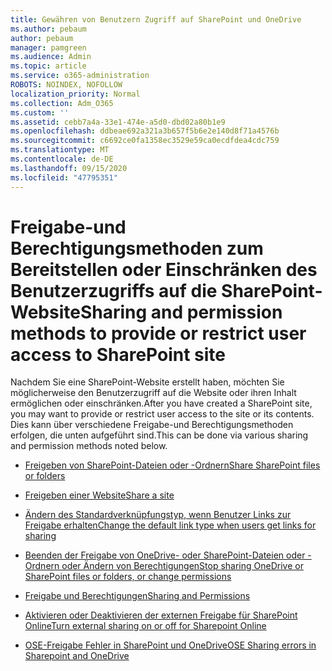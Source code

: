 ```yaml
---
title: Gewähren von Benutzern Zugriff auf SharePoint und OneDrive
ms.author: pebaum
author: pebaum
manager: pamgreen
ms.audience: Admin
ms.topic: article
ms.service: o365-administration
ROBOTS: NOINDEX, NOFOLLOW
localization_priority: Normal
ms.collection: Adm_O365
ms.custom: ''
ms.assetid: cebb7a4a-33e1-474e-a5d0-dbd02a80b1e9
ms.openlocfilehash: ddbeae692a321a3b657f5b6e2e140d8f71a4576b
ms.sourcegitcommit: c6692ce0fa1358ec3529e59ca0ecdfdea4cdc759
ms.translationtype: MT
ms.contentlocale: de-DE
ms.lasthandoff: 09/15/2020
ms.locfileid: "47795351"
---
```

# <a name="sharing-and-permission-methods-to-provide-or-restrict-user-access-to-sharepoint-site"></a><span data-ttu-id="83422-102">Freigabe-und Berechtigungsmethoden zum Bereitstellen oder Einschränken des Benutzerzugriffs auf die SharePoint-Website</span><span class="sxs-lookup"><span data-stu-id="83422-102">Sharing and permission methods to provide or restrict user access to SharePoint site</span></span>

<span data-ttu-id="83422-103">Nachdem Sie eine SharePoint-Website erstellt haben, möchten Sie möglicherweise den Benutzerzugriff auf die Website oder ihren Inhalt ermöglichen oder einschränken.</span><span class="sxs-lookup"><span data-stu-id="83422-103">After you have created a SharePoint site, you may want to provide or restrict user access to the site or its contents.</span></span> <span data-ttu-id="83422-104">Dies kann über verschiedene Freigabe-und Berechtigungsmethoden erfolgen, die unten aufgeführt sind.</span><span class="sxs-lookup"><span data-stu-id="83422-104">This can be done via various sharing and permission methods noted below.</span></span>

- [<span data-ttu-id="83422-105">Freigeben von SharePoint-Dateien oder -Ordnern</span><span class="sxs-lookup"><span data-stu-id="83422-105">Share SharePoint files or folders</span></span>](https://support.office.com/article/share-sharepoint-files-or-folders-1fe37332-0f9a-4719-970e-d2578da4941c)

- [<span data-ttu-id="83422-106">Freigeben einer Website</span><span class="sxs-lookup"><span data-stu-id="83422-106">Share a site</span></span>](https://support.office.com/article/share-a-site-958771a8-d041-4eb8-b51c-afea2eae3658)

- [<span data-ttu-id="83422-107">Ändern des Standardverknüpfungstyp, wenn Benutzer Links zur Freigabe erhalten</span><span class="sxs-lookup"><span data-stu-id="83422-107">Change the default link type when users get links for sharing</span></span>](https://docs.microsoft.com/sharepoint/change-default-sharing-link)

- [<span data-ttu-id="83422-108">Beenden der Freigabe von OneDrive- oder SharePoint-Dateien oder -Ordnern oder Ändern von Berechtigungen</span><span class="sxs-lookup"><span data-stu-id="83422-108">Stop sharing OneDrive or SharePoint files or folders, or change permissions</span></span>](https://support.office.com/article/stop-sharing-onedrive-or-sharepoint-files-or-folders-or-change-permissions-0a36470f-d7fe-40a0-bd74-0ac6c1e13323)

- [<span data-ttu-id="83422-109">Freigabe und Berechtigungen</span><span class="sxs-lookup"><span data-stu-id="83422-109">Sharing and Permissions</span></span>](https://support.office.com/article/Sharing-and-permissions-ac85fbf1-2431-49bf-8690-f1a2b98af65f#ID0EAABAAA=Manage_permissions)

- [<span data-ttu-id="83422-110">Aktivieren oder Deaktivieren der externen Freigabe für SharePoint Online</span><span class="sxs-lookup"><span data-stu-id="83422-110">Turn external sharing on or off for Sharepoint Online</span></span>](https://docs.microsoft.com/sharepoint/turn-external-sharing-on-or-off)

- [<span data-ttu-id="83422-111">OSE-Freigabe Fehler in SharePoint und OneDrive</span><span class="sxs-lookup"><span data-stu-id="83422-111">OSE Sharing errors in Sharepoint and OneDrive</span></span>](https://docs.microsoft.com/sharepoint/sharepoint-onedrive-error-message)




